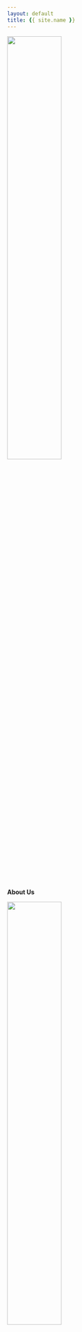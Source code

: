 ```yaml
---
layout: default
title: {{ site.name }}
---
```


<div class="card-box">
  <div class="card" onClick="window.location.href='{{ site.baseurl }}/secondary-pages/2021/01/26/About-Us.html'">
    <img src="{{ site.baseurl }}/assets/aboutUs.svg" height="50%" width="50%"/>
    <p><strong>About Us</strong></p>
  </div>

  <div class="card">
    <img src="{{ site.baseurl }}/assets/toBeginners.svg" height="50%" width="50%"/>
    <p><strong>For Beginners</strong></p>
  </div>

  <div class="card" onClick="window.location.href='{{ site.baseurl }}/secondary-pages/2016/01/26/Competitions.html'">
    <img src="{{ site.baseurl }}/assets/competition.svg" height="50%" width="50%"/>
    <p><strong>Competition</strong></p>
  </div>

  <div class="card">
    <img src="{{ site.baseurl }}/assets/bookSharing.svg" height="50%" width="50%"/>
    <p><strong>Book Sharing</strong></p>
  </div>

  <div class="card">
    <img src="{{ site.baseurl }}/assets/notes.svg" height="50%" width="50%"/>
    <p><strong>Notes</strong></p>
  </div>

  <div class="card">
    <img src="{{ site.baseurl }}/assets/meetTA.svg" height="50%" width="50%"/>
    <p><strong>Schedule Meeting</strong></p>
  </div>

  <div class="card" onClick="window.location.href='{{ site.baseurl }}/secondary-pages/2021/01/26/All-Posts.html'">
    <img src="{{ site.baseurl }}/assets/column.svg" height="50%" width="50%"/>
    <p><strong>Posts</strong></p>
  </div>
  
  <div class="card">
    <img src="{{ site.baseurl }}/assets/more.svg" height="50%" width="50%"/>
    <p><strong>More</strong></p>
  </div>
</div>

---

## Notifications

<div class="notification">
  <h3>🛠 这个网站正在建设</h3>
  <p>这个网站正在建设，所以有些按钮 / 超链接 是点不开的，如果你发现哪里有bug，可以和 Mark 反映</p>
</div>